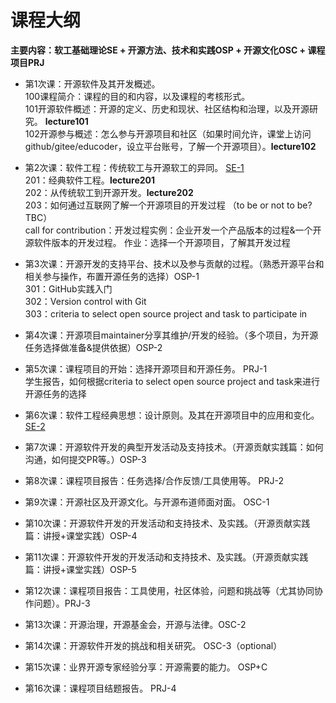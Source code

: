 # 课程大纲
**主要内容：软工基础理论SE + 开源方法、技术和实践OSP + 开源文化OSC + 课程项目PRJ**

* 第1次课：开源软件及其开发概述。  
 100课程简介：课程的目的和内容，以及课程的考核形式。  
 101开源软件概述：开源的定义、历史和现状、社区结构和治理，以及开源研究。 **lecture101**  
 102开源参与概述：怎么参与开源项目和社区（如果时间允许，课堂上访问github/gitee/educoder，设立平台账号，了解一个开源项目）。**lecture102**

* 第2次课：软件工程：传统软工与开源软工的异同。 <u>SE-1</u>  
 201：经典软件工程。**lecture201**    
 202：从传统软工到开源开发。**lecture202**       
 203：如何通过互联网了解一个开源项目的开发过程 （to be or not to be? TBC）  
 call for contribution：开发过程实例：企业开发一个产品版本的过程&一个开源软件版本的开发过程。
 作业：选择一个开源项目，了解其开发过程

* 第3次课：开源开发的支持平台、技术以及参与贡献的过程。（熟悉开源平台和相关参与操作，布置开源任务的选择）OSP-1   
301：GitHub实践入门  
302：Version control with Git  
303：criteria to select open source project and task to participate in

* 第4次课：开源项目maintainer分享其维护/开发的经验。（多个项目，为开源任务选择做准备&提供依据）OSP-2

* 第5次课：课程项目的开始：选择开源项目和开源任务。 PRJ-1    
学生报告，如何根据criteria to select open source project and task来进行开源任务的选择

* 第6次课：软件工程经典思想：设计原则。及其在开源项目中的应用和变化。 <u>SE-2</u>

* 第7次课：开源软件开发的典型开发活动及支持技术。（开源贡献实践篇：如何沟通，如何提交PR等。）OSP-3

* 第8次课：课程项目报告：任务选择/合作反馈/工具使用等。 PRJ-2

* 第9次课：开源社区及开源文化。与开源布道师面对面。 OSC-1

* 第10次课：开源软件开发的开发活动和支持技术、及实践。（开源贡献实践篇：讲授+课堂实践）OSP-4

* 第11次课：开源软件开发的开发活动和支持技术、及实践。（开源贡献实践篇：讲授+课堂实践）OSP-5

* 第12次课：课程项目报告：工具使用，社区体验，问题和挑战等（尤其协同协作问题）。PRJ-3
 
* 第13次课：开源治理，开源基金会，开源与法律。OSC-2

* 第14次课：开源软件开发的挑战和相关研究。 OSC-3（optional）

* 第15次课：业界开源专家经验分享：开源需要的能力。 OSP+C

* 第16次课：课程项目结题报告。 PRJ-4








